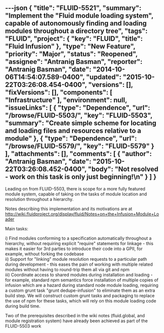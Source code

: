 ---json
{
  "title": "FLUID-5521",
  "summary": "Implement the \"Fluid module loading system\", capable of autonomously finding and loading modules throughout a directory tree",
  "tags": "FLUID",
  "project": {
    "key": "FLUID",
    "title": "Fluid Infusion"
  },
  "type": "New Feature",
  "priority": "Major",
  "status": "Reopened",
  "assignee": "Antranig Basman",
  "reporter": "Antranig Basman",
  "date": "2014-10-06T14:54:07.589-0400",
  "updated": "2015-10-22T03:26:08.454-0400",
  "versions": [],
  "fixVersions": [],
  "components": [
    "Infrastructure"
  ],
  "environment": null,
  "issueLinks": [
    {
      "type": "Dependence",
      "url": "/browse/FLUID-5503/",
      "key": "FLUID-5503",
      "summary": "Create simple scheme for locating and loading files and resources relative to a module"
    },
    {
      "type": "Dependence",
      "url": "/browse/FLUID-5579/",
      "key": "FLUID-5579"
    }
  ],
  "attachments": [],
  "comments": [
    {
      "author": "Antranig Basman",
      "date": "2015-10-22T03:26:08.452-0400",
      "body": "Not resolved - work on this task is only just beginning!\n"
    }
  ]
}
---
Leading on from FLUID-5503, there is scope for a more fully featured module system, capable of taking on the tasks of module location and resolution throughout a hierarchy.&#x20;

Notes describing this implementation and its motivations are at <http://wiki.fluidproject.org/display/fluid/Notes+on+the+Infusion+Module+Loader>

Main tasks:

i) Find modules conforming to a specification automatically throughout a hierarchy, without requiring explicit "require" statements for linkage - this makes it easier for 3rd parties to introduce their code into a GPII, for example, without forking the codebase\
ii) Support for "linking" module resolution requests to a particular path during development - this eases the pain of working with multiple related modules without having to round-trip them all via git and npm\
iii) Coordinate access to shared modules during installation and loading - for example, standard npm semantics force installation of multiple copies of infusion which are a hazard during standard node module loading, requiring a custom grunt task "grunt dedupe-infusion" to eliminate them as an extra build step. We will construct custom grunt tasks and packaging to replace the use of npm for these tasks, which will rely on this module loading code during build time.

Two of the prerequisites described in the wiki notes (fluid.global, and module registration system) have already been achieved as part of the FLUID-5503 work

        